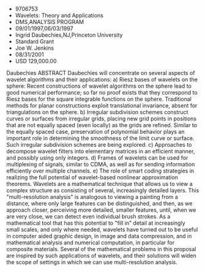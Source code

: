 
* 9706753
* Wavelets: Theory and Applications
* DMS,ANALYSIS PROGRAM
* 09/01/1997,06/03/1997
* Ingrid Daubechies,NJ,Princeton University
* Standard Grant
* Joe W. Jenkins
* 08/31/2001
* USD 129,000.00

Daubechies ABSTRACT Daubechies will concentrate on several aspects of wavelet
algorithms and their applications: a) Riesz bases of wavelets on the sphere:
Recent constructions of wavelet algorithms on the sphere lead to good numerical
performance; so far no proof exists that they correspond to Riesz bases for the
square integrable functions on the sphere. Traditional methods for planar
constructions exploit translational invariance, absent for triangulations on the
sphere. b) Irregular subdivision schemes construct curves or surfaces from
irregular grids, placing new grid points in positions that are not equally
spaced (even locally) as the grids are refined. Similar to the equally spaced
case, preservation of polynomial behavior plays an important role in determining
the smoothness of the limit curve or surface. Such irregular subdivision schemes
are being explored. c) Approaches to decompose wavelet filters into elementary
matrices in an efficient manner, and possibly using only integers. d) Frames of
wavelets can be used for multiplexing of signals, similar to CDMA, as well as
for sending information efficiently over multiple channels. e) The role of smart
coding strategies in realizing the full potential of wavelet-based nonlinear
approximation theorems. Wavelets are a mathematical technique that allows us to
view a complex structure as consisting of several, increasingly detailed layers.
This "multi-resolution analysis" is analogous to viewing a painting from a
distance, where only large features can be distinguished, and then, as we
approach closer, perceiving more detailed, smaller features, until, when we are
very close, we can detect even individual brush strokes. As a mathematical tool
that has this potential to "fill in" detail at increasingly small scales, and
only where needed, wavelets have turned out to be useful in computer aided
graphic design, in image and data compression, and in mathematical analysis and
numerical computation, in particular for composite materials. Several of the
mathematical problems in this proposal are inspired by such applications of
wavelets, and their solutions will widen the scope of settings in which we can
use multi-resolution analysis.

